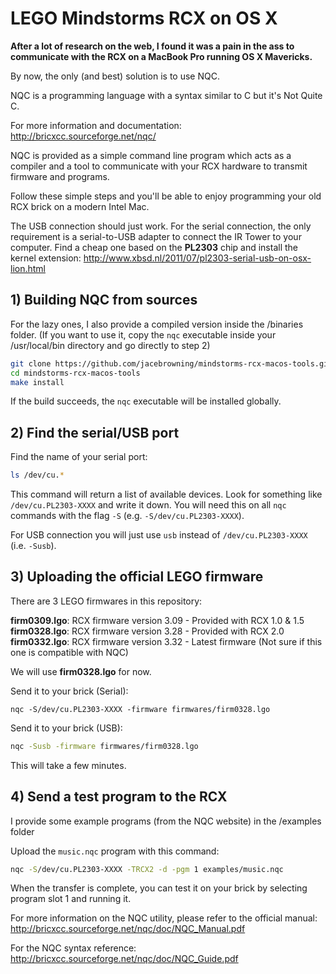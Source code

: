 # LEGO Mindstorms RCX on OS X

**After a lot of research on the web, I found it was a pain in the ass to communicate with the RCX on a MacBook Pro running OS X Mavericks.**

By now, the only (and best) solution is to use NQC.

NQC is a programming language with a syntax similar to C but it's Not Quite C.

For more information and documentation: http://bricxcc.sourceforge.net/nqc/

NQC is provided as a simple command line program which acts as a compiler and a tool to communicate with your RCX hardware to transmit firmware and programs.

Follow these simple steps and you'll be able to enjoy programming your old RCX brick on a modern Intel Mac.

The USB connection should just work. For the serial connection, the only requirement is a serial-to-USB adapter to connect the IR Tower to your computer. Find a cheap one based on the **PL2303** chip and install the kernel extension: http://www.xbsd.nl/2011/07/pl2303-serial-usb-on-osx-lion.html

## 1) Building NQC from sources

For the lazy ones, I also provide a compiled version inside the /binaries folder.
(If you want to use it, copy the `nqc` executable inside your /usr/local/bin directory and go directly to step 2)

```sh
git clone https://github.com/jacebrowning/mindstorms-rcx-macos-tools.git
cd mindstorms-rcx-macos-tools
make install
```

If the build succeeds, the `nqc` executable will be installed globally.

## 2) Find the serial/USB port

Find the name of your serial port:

```sh
ls /dev/cu.*
```

This command will return a list of available devices. Look for something like `/dev/cu.PL2303-XXXX` and write it down. You will need this on all `nqc` commands with the flag `-S` (e.g. `-S/dev/cu.PL2303-XXXX`).

For USB connection you will just use `usb` instead of `/dev/cu.PL2303-XXXX` (i.e. `-Susb`).

## 3) Uploading the official LEGO firmware

There are 3 LEGO firmwares in this repository:

**firm0309.lgo**: RCX firmware version 3.09 - Provided with RCX 1.0 & 1.5
**firm0328.lgo**: RCX firmware version 3.28 - Provided with RCX 2.0
**firm0332.lgo**: RCX firmware version 3.32 - Latest firmware (Not sure if this one is compatible with NQC)

We will use **firm0328.lgo** for now.

Send it to your brick (Serial):

```
nqc -S/dev/cu.PL2303-XXXX -firmware firmwares/firm0328.lgo
```

Send it to your brick (USB):

```sh
nqc -Susb -firmware firmwares/firm0328.lgo
```

This will take a few minutes.

## 4) Send a test program to the RCX

I provide some example programs (from the NQC website) in the /examples folder

Upload the `music.nqc` program with this command:

```sh
nqc -S/dev/cu.PL2303-XXXX -TRCX2 -d -pgm 1 examples/music.nqc
```

When the transfer is complete, you can test it on your brick by selecting program slot 1 and running it.

For more information on the NQC utility, please refer to the official manual:
http://bricxcc.sourceforge.net/nqc/doc/NQC_Manual.pdf

For the NQC syntax reference:
http://bricxcc.sourceforge.net/nqc/doc/NQC_Guide.pdf
